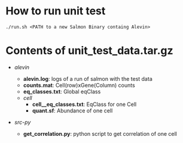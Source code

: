 # How to run unit test
```
./run.sh <PATH to a new Salmon Binary containg Alevin>
```
# Contents of unit_test_data.tar.gz

* *alevin*
   * __alevin.log__: logs of a run of salmon with the test data  
   * __counts.mat__: Cell(row)xGene(Column) counts  
   * __eq_classes.txt__: Global eqClass  
   * *cell*  
        * __cell__eq_classes.txt__: EqClass for one Cell  
        * __quant.sf__: Abundance of one cell  

* *src-py*
   * __get_correlation.py__: python script to get correlation of one cell

